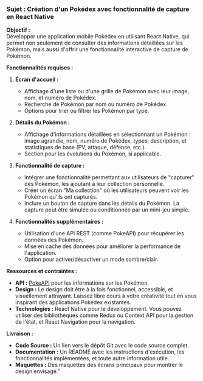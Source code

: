 ### Sujet : Création d'un Pokédex avec fonctionnalité de capture en React Native
 
**Objectif :**  
Développer une application mobile Pokédex en utilisant React Native, qui permet non seulement de consulter des informations détaillées sur les Pokémon, mais aussi d'offrir une fonctionnalité interactive de capture de Pokémon.
 
**Fonctionnalités requises :**
 
1. **Écran d'accueil :**
   - Affichage d'une liste ou d'une grille de Pokémon avec leur image, nom, et numéro de Pokédex.
   - Recherche de Pokémon par nom ou numéro de Pokédex.
   - Options pour trier ou filtrer les Pokémon par type.
 
2. **Détails du Pokémon :**
   - Affichage d'informations détaillées en sélectionnant un Pokémon : image agrandie, nom, numéro de Pokédex, types, description, et statistiques de base (PV, attaque, défense, etc.).
   - Section pour les évolutions du Pokémon, si applicable.
 
3. **Fonctionnalité de capture :**
   - Intégrer une fonctionnalité permettant aux utilisateurs de "capturer" des Pokémon, les ajoutant à leur collection personnelle.
   - Créer un écran "Ma collection" où les utilisateurs peuvent voir les Pokémon qu'ils ont capturés.
   - Inclure un bouton de capture dans les détails du Pokémon. La capture peut être simulée ou conditionnée par un mini-jeu simple.
 
4. **Fonctionnalités supplémentaires :**
   - Utilisation d'une API REST (comme PokeAPI) pour récupérer les données des Pokémon.
   - Mise en cache des données pour améliorer la performance de l'application.
   - Option pour activer/désactiver un mode sombre/clair.
 
**Ressources et contraintes :**
 
- **API :** [PokeAPI](https://pokeapi.co/) pour les informations sur les Pokémon.
- **Design :** Le design doit être à la fois fonctionnel, accessible, et visuellement attrayant. Laissez libre cours à votre créativité tout en vous inspirant des applications Pokédex existantes.
- **Technologies :** React Native pour le développement. Vous pouvez utiliser des bibliothèques comme Redux ou Context API pour la gestion de l'état, et React Navigation pour la navigation.
 
**Livraison :**
 
- **Code Source :** Un lien vers le dépôt Git avec le code source complet.
- **Documentation :** Un README avec les instructions d'exécution, les fonctionnalités implémentées, et toute autre information utile.
- **Maquettes :** Des maquettes des écrans principaux pour montrer le design envisagé."